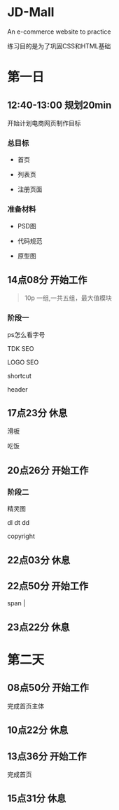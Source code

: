 # JD-Mall
An e-commerce website to practice

练习目的是为了巩固CSS和HTML基础

# 第一日

## 12:40-13:00 规划20min

开始计划电商网页制作目标

### 总目标

- 首页

- 列表页

- 注册页面

### 准备材料

- PSD图

- 代码规范

- 原型图

## 14点08分 开始工作

>  10p 一组,一共五组，最大值模块

### 阶段一

ps怎么看字号

TDK SEO

LOGO SEO

shortcut

header

## 17点23分 休息

滑板

吃饭

## 20点26分 开始工作

### 阶段二

精灵图

dl dt dd

copyright

## 22点03分 休息

## 22点50分 开始工作

span |

## 23点22分 休息

# 第二天



## 08点50分 开始工作

完成首页主体

## 10点22分 休息

## 13点36分 开始工作

完成首页

## 15点31分 休息









